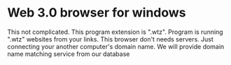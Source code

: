# Web 3.0 browser for windows

This not complicated.
This program extension is ".wtz".
Program is running ".wtz" websites from your links.
This browser don't needs servers. Just connecting your another computer's domain name.
We will provide domain name matching service from our database
